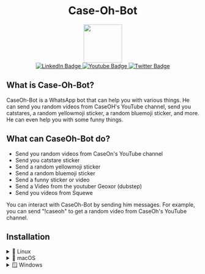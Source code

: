 <div id="header" align="center">
  <h1>Case-Oh-Bot</h1>
</div>

<div id="header" align="center">
  <img src="https://yt3.googleusercontent.com/yMgikI6obExifai9mch7ut8T68u97svQa8AWNimkxDLLy35mTRIgwOTWqS7oL41DikmqYbte=s160-c-k-c0x00ffffff-no-rj" width="100"/>
</div>
<div id="badges" align="center">
  <a href="https://twitch.tv/jaen_gaming">
    <img src="https://img.shields.io/badge/Twitch-purple?style=for-the-badge&logo=twitch&logoColor=white" alt="LinkedIn Badge"/>
  </a>
  <a href="https://www.youtube.com/@Jaen_Gaming69420?sub-confirmation=1">
    <img src="https://img.shields.io/badge/YouTube-red?style=for-the-badge&logo=youtube&logoColor=white" alt="Youtube Badge"/>
  </a>
  <a href="https://x.com/jans_1910">
    <img src="https://img.shields.io/badge/Twitter-blue?style=for-the-badge&logo=twitter&logoColor=white" alt="Twitter Badge"/>
  </a>
</div>

## What is Case-Oh-Bot?

CaseOh-Bot is a WhatsApp bot that can help you with various things. He can send you random videos from CaseOH's YouTube channel, send you catstares, a random yellowmoji sticker, a random bluemoji sticker, and more. He can even help you with some funny things.

## What can CaseOh-Bot do?

- Send you random videos from CaseOn's YouTube channel
- Send you catstare sticker
- Send a random yellowmoji sticker
- Send a random bluemoji sticker
- Send a funny sticker or video
- Send a Video from the youtuber Geoxor (dubstep)
- Send you videos from Squewe

You can interact with CaseOh-Bot by sending him messages. For example, you can send "!caseoh" to get a random video from CaseOh's YouTube channel.

## Installation

<details>
  <summary>🐧 Linux</summary>
  <br>
  Before you start: you need a Chromium based browser (Google Chrome recommended) installed.
  
  If you are on a no-gui or light system, make sure these dependency packages are installed:
  ```
  gconf-service libgbm-dev libasound2 libatk1.0-0 libc6 libcairo2 libcups2 libdbus-1-3 libexpat1 libfontconfig1 libgcc1 libgconf-2-4 libgdk-pixbuf2.0-0 libglib2.0-0 libgtk-3-0 libnspr4 libpango-1.0-0 libpangocairo-1.0-0 libstdc++6 libx11-6 libx11-xcb1 libxcb1 libxcomposite1 libxcursor1 libxdamage1 libxext6 libxfixes3 libxi6 libxrandr2 libxrender1 libxss1 libxtst6 ca-certificates fonts-liberation libappindicator1 libnss3 lsb-release xdg-utils wget git
  ```

  You can use whatever package manager your distro comes with.

  You will also need Node.js LTS. You can use `nvm` for that, which has a install script:
  ```bash
  curl -o- https://raw.githubusercontent.com/nvm-sh/nvm/v0.39.1/install.sh | bash
  ```

  ### 2. Getting source code
  Now you need the source code. You can either download this repo as a ZIP file or use git clone (recommended):
  ```bash
  git clone https://github.com/Janblocks1910/Case-Oh-Bot.git
  ```

  ### 3. Installing dependencies
  Inside the project folder run:
  ```bash
  npm i
  ```

  ### 4. Preparing keys and environment settings
  Using Google Cloud Console, create a YouTube API key. How that works won't be mentioned here.

  > [!NOTE]
  > Because every distro and package manager is different, run `whereis google-chrome` to find your Chrome installation path. On Debian/Ubuntu it should be `/usr/bin/google-chrome-stable`

  Then create a `.env` file with following:
  ```
  YOUTUBE_API_KEY="youryoutubeapikeyhere"
  CHROME_PATH="/usr/bin/google-chrome-stable"
  ```

  ### 4. Run
  Now CaseOh Bot is ready to start! Simply run:
  ```bash
  node .
  ```

  Scan the QR code in your terminal with a WhatsApp profile that should act as CaseOh Bot.

  If you get sandbox related errors, this is sadly something Linux users have to deal with. If this is running on your host machine, your'e on your own to fix it.

  If you cannot fix it and are comfortable running without the sandbox, you can add `DISABLE_SANDBOX="true"` to your `.env`, this works well for making it work in a Docker container for example.
</details>

<details>
  <summary>🍎 macOS</summary>
  <br>
  Before you start: you need <a href="https://brew.sh">homebrew</a> and a Chromium based browser (Google Chrome recommended) installed.
  
  Now you can easily install Node.js and Git using Terminal:
  ```bash
  brew install node git
  ```

  ### 2. Getting source code
  Now you need the source code. You can either download this repo as a ZIP file or use git clone (recommended):
  ```bash
  git clone https://github.com/Janblocks1910/Case-Oh-Bot.git
  ```

  ### 3. Installing dependencies
  Inside the project folder run:
  ```bash
  npm i
  ```

  ### 4. Preparing keys and environment settings
  Using Google Cloud Console, create a YouTube API key. How that works won't be mentioned here.

  Then create a `.env` file with following:
  ```
  YOUTUBE_API_KEY="youryoutubeapikeyhere"
  CHROME_PATH="/Applications/Google Chrome.app/Contents/MacOS/Google Chrome"
  ```

  ### 4. Run
  Now CaseOh Bot is ready to start! Simply run:
  ```bash
  node .
  ```

  Scan the QR code in your terminal with a WhatsApp profile that should act as CaseOh Bot.
</details>

<details>
  <summary>🪟 Windows</summary>
  <br>
  Before you start: you need Node.js (LTS recommended but latest also works), and Git.
  
  On Windows 10/11, you can use `winget` to install Node.js LTS:
  
  ```bash
  winget install OpenJS.NodeJS.LTS
  ```

  Same thing with Git:
  ```bash
  winget install Git.Git
  ```

  Or if you are on older Windows versions or don't want to use `winget`, get Node.js from <a href="https://nodejs.org/en">here</a>.

  ### 2. Getting source code
  Now you need the source code. You can either download this repo as a ZIP file or use git clone (recommended):
  ```bash
  git clone https://github.com/Janblocks1910/Case-Oh-Bot.git
  ```

  ### 3. Installing dependencies
  Inside the project folder run:
  ```bash
  npm i
  ```

  ### 4. Preparing keys and environment settings
  Using Google Cloud Console, create a YouTube API key. How that works won't be mentioned here.
  
  > [!NOTE]
  > If you got rid of Microsoft Edge or it wasn't installed for you, you need to get a Chromium based browser (perferrably Google Chrome), and use it's path instead of the Microsoft Edge path in `.env`!

  Then create a `.env` file with following:
  ```
  YOUTUBE_API_KEY="youryoutubeapikeyhere"
  CHROME_PATH="C:\Program Files (x86)\Microsoft\Edge\Application\msedge.exe"
  ```

  ### 4. Run
  Now CaseOh Bot is ready to start! Simply run:
  ```bash
  node .
  ```

  Scan the QR code in your terminal with a WhatsApp profile that should act as CaseOh Bot.
</details>
